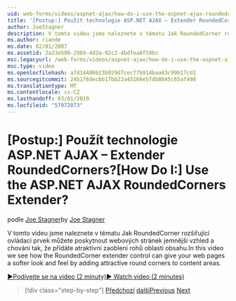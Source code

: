 ```yaml
---
uid: web-forms/videos/aspnet-ajax/how-do-i-use-the-aspnet-ajax-roundedcorners-extender
title: '[Postup:] Použít technologie ASP.NET AJAX – Extender RoundedCorners? | Dokumenty Microsoft'
author: JoeStagner
description: V tomto videu jsme naleznete v tématu Jak RoundedCorner rozšiřující ovládací prvek můžete poskytnout webových stránek jemnější vzhled a chování tak, že přidáte atraktivní zaoblení rohů oblast obsahu...
ms.author: riande
ms.date: 02/01/2007
ms.assetid: 2a23e599-2969-4d2a-92c2-4bdfea8f59bc
msc.legacyurl: /web-forms/videos/aspnet-ajax/how-do-i-use-the-aspnet-ajax-roundedcorners-extender
msc.type: video
ms.openlocfilehash: a7d14486b23b929d7cecf7b914baa83c99b17cd1
ms.sourcegitcommit: 24b1f6decbb17bb22a45166e5fdb0845c65af498
ms.translationtype: MT
ms.contentlocale: cs-CZ
ms.lasthandoff: 03/01/2019
ms.locfileid: "57072073"
---
```

<a name="how-do-i-use-the-aspnet-ajax-roundedcorners-extender"></a><span data-ttu-id="34976-104">[Postup:] Použít technologie ASP.NET AJAX – Extender RoundedCorners?</span><span class="sxs-lookup"><span data-stu-id="34976-104">[How Do I:] Use the ASP.NET AJAX RoundedCorners Extender?</span></span>
====================
<span data-ttu-id="34976-105">podle [Joe Stagner](https://github.com/JoeStagner)</span><span class="sxs-lookup"><span data-stu-id="34976-105">by [Joe Stagner](https://github.com/JoeStagner)</span></span>

<span data-ttu-id="34976-106">V tomto videu jsme naleznete v tématu Jak RoundedCorner rozšiřující ovládací prvek můžete poskytnout webových stránek jemnější vzhled a chování tak, že přidáte atraktivní zaoblení rohů oblasti obsahu.</span><span class="sxs-lookup"><span data-stu-id="34976-106">In this video we see how the RoundedCorner extender control can give your web pages a softer look and feel by adding attractive round corners to content areas.</span></span>

[<span data-ttu-id="34976-107">&#9654;Podívejte se na video (2 minuty)</span><span class="sxs-lookup"><span data-stu-id="34976-107">&#9654; Watch video (2 minutes)</span></span>](https://channel9.msdn.com/Blogs/ASP-NET-Site-Videos/how-do-i-use-the-aspnet-ajax-roundedcorners-extender)

> [!div class="step-by-step"]
> <span data-ttu-id="34976-108">[Předchozí](how-do-i-use-an-aspnet-ajax-scriptmanagerproxy.md)
> [další](how-do-i-use-the-aspnet-ajax-timer-control.md)</span><span class="sxs-lookup"><span data-stu-id="34976-108">[Previous](how-do-i-use-an-aspnet-ajax-scriptmanagerproxy.md)
[Next](how-do-i-use-the-aspnet-ajax-timer-control.md)</span></span>
